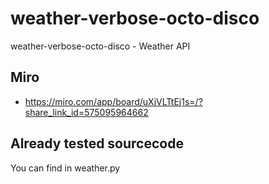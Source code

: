 # weather-verbose-octo-disco
weather-verbose-octo-disco - Weather API 


## Miro 
- https://miro.com/app/board/uXjVLTtEj1s=/?share_link_id=575095964662

## Already tested sourcecode 
You can find in weather.py
